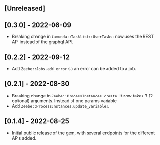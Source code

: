## [Unreleased]

## [0.3.0] - 2022-06-09

- Breaking change in `Camunda::Tasklist::UserTasks`: now uses the REST API instead of the graphql API.

## [0.2.2] - 2022-09-12

- Add `Zeebe::Jobs.add_error` so an error can be added to a job.

## [0.2.1] - 2022-08-30

- Breaking change in `Zeebe::ProcessInstances.create`. It now takes 3 (2 optional) arguments. Instead of one params variable
- Add `Zeebe::ProcessInstances.update_variables`. 

## [0.1.4] - 2022-08-25

- Initial public release of the gem, with several endpoints for the different APIs added.
